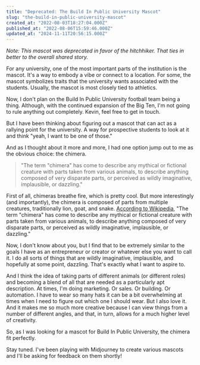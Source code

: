 ```yaml
---
title: "Deprecated: The Build In Public University Mascot"
slug: "the-build-in-public-university-mascot"
created_at: "2022-08-03T18:27:04.000Z"
published_at: "2022-08-06T15:59:46.000Z"
updated_at: "2024-11-11T20:56:15.000Z"
---
```


<p></p><p><em>Note: This mascot was deprecated in favor of the hitchhiker. That ties in better to the overall shared story.</em></p><p>For any university, one of the most important parts of the institution is the mascot. It's a way to embody a vibe or connect to a location. For some, the mascot symbolizes traits that the university wants associated with the students. Usually, the mascot is most closely tied to athletics. </p><p>Now, I don't plan on the Build In Public University football team being a thing. Although, with the continued expansion of the Big Ten, I'm not going to rule anything out completely. Kevin, feel free to get in touch.</p><p>But I have been thinking about figuring out a mascot that can act as a rallying point for the university. A way for prospective students to look at it and think "yeah, I want to be one of those."</p><p>And as I thought about it more and more, I had one option jump out to me as the obvious choice: the chimera.</p><blockquote class="kg-blockquote-alt">"The term "chimera" has come to describe any mythical or fictional creature with parts taken from various animals, to describe anything composed of very disparate parts, or perceived as wildly imaginative, implausible, or dazzling."</blockquote><p>First of all, chimeras breathe fire, which is pretty cool. But more interestingly (and importantly), the chimera is composed of parts from multiple creatures, traditionally lion, goat, and snake. <a href="https://en.wikipedia.org/wiki/Chimera_(mythology)">According to Wikipedia</a>, "The term "chimera" has come to describe any mythical or fictional creature with parts taken from various animals, to describe anything composed of very disparate parts, or perceived as wildly imaginative, implausible, or dazzling."</p><p>Now, I don't know about you, but I find that to be extremely similar to the goals I have as an entrepreneur or creator or whatever else you want to call it. I do all sorts of things that are wildly imaginative, implausible, and hopefully at some point, dazzling. That's exactly what I want to aspire to.</p><p>And I think the idea of taking parts of different animals (or different roles) and becoming a blend of all that are needed as a particularly apt description. At times, I'm doing marketing. Or sales. Or building. Or automation. I have to wear so many hats it can be a bit overwhelming at times when I need to figure out which one I should wear. But I also love it. And it makes me so much more creative because I can view things from a number of different angles, and that, in turn, allows for a much higher level of creativity.</p><p>So, as I was looking for a mascot for Build In Public University, the chimera fit perfectly.</p><p>Stay tuned. I've been playing with Midjourney to create various mascots and I'll be asking for feedback on them shortly!</p>